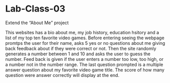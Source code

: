 # Lab-Class-03

Extend the “About Me” project

This websites has a bio about me, my job history, education hsitory and a list of my top ten favorite video games. Before entering seeing the webpage promtps the user for their name, asks 5 yes or no questions about me giving back feedback about if they were correct or not. Then the site randomly generates a number between 1 and 10 and asks the user to guess the number. Feed back is given if the user enters a number too low, too high, or a number not in the number range. The last question prompted is a multiple answer question about my favorite video game title. The score of how many question were answer correctly will display at the end. 
